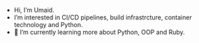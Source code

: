 - Hi, I’m Umaid.
- I’m interested in CI/CD pipelines, build infrastrcture, container technology and Python.
- 🌱 I’m currently learning more about Python, OOP and Ruby. 


<!---
umizoom/umizoom is a ✨ special ✨ repository because its `README.md` (this file) appears on your GitHub profile.
You can click the Preview link to take a look at your changes.
--->
